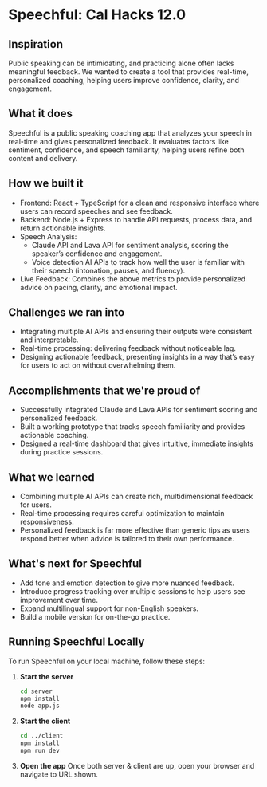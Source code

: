 # Speechful: Cal Hacks 12.0

## Inspiration

Public speaking can be intimidating, and practicing alone often lacks meaningful feedback. We wanted to create a tool that provides real-time, personalized coaching, helping users improve confidence, clarity, and engagement.

## What it does

Speechful is a public speaking coaching app that analyzes your speech in real-time and gives personalized feedback. It evaluates factors like sentiment, confidence, and speech familiarity, helping users refine both content and delivery.

## How we built it

- Frontend: React + TypeScript for a clean and responsive interface where users can record speeches and see feedback.
- Backend: Node.js + Express to handle API requests, process data, and return actionable insights.
- Speech Analysis:
  - Claude API and Lava API for sentiment analysis, scoring the speaker’s confidence and engagement.
  - Voice detection AI APIs to track how well the user is familiar with their speech (intonation, pauses, and fluency).
- Live Feedback: Combines the above metrics to provide personalized advice on pacing, clarity, and emotional impact.

## Challenges we ran into

- Integrating multiple AI APIs and ensuring their outputs were consistent and interpretable.
- Real-time processing: delivering feedback without noticeable lag.
- Designing actionable feedback, presenting insights in a way that’s easy for users to act on without overwhelming them.

## Accomplishments that we're proud of

- Successfully integrated Claude and Lava APIs for sentiment scoring and personalized feedback.
- Built a working prototype that tracks speech familiarity and provides actionable coaching.
- Designed a real-time dashboard that gives intuitive, immediate insights during practice sessions.

## What we learned

- Combining multiple AI APIs can create rich, multidimensional feedback for users.
- Real-time processing requires careful optimization to maintain responsiveness.
- Personalized feedback is far more effective than generic tips as users respond better when advice is tailored to their own performance.

## What's next for Speechful

- Add tone and emotion detection to give more nuanced feedback.
- Introduce progress tracking over multiple sessions to help users see improvement over time.
- Expand multilingual support for non-English speakers.
- Build a mobile version for on-the-go practice.

## Running Speechful Locally

To run Speechful on your local machine, follow these steps:

1. **Start the server**  
   ```bash
   cd server
   npm install
   node app.js
2. **Start the client**
   ```bash
   cd ../client
   npm install
   npm run dev
3. **Open the app**
   Once both server & client are up, open your browser and navigate to URL shown.
